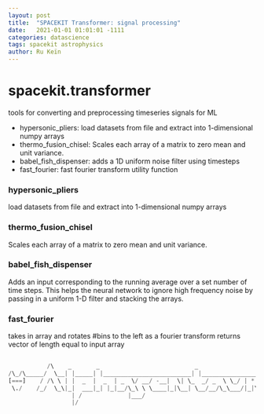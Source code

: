 ```yaml
---
layout: post
title:  "SPACEKIT Transformer: signal processing"
date:   2021-01-01 01:01:01 -1111
categories: datascience
tags: spacekit astrophysics
author: Ru Keïn
---
```



# spacekit.transformer
tools for converting and preprocessing timeseries signals for ML

- hypersonic_pliers: load datasets from file and extract into 1-dimensional numpy arrays
- thermo_fusion_chisel: Scales each array of a matrix to zero mean and unit variance.
- babel_fish_dispenser: adds a 1D uniform noise filter using timesteps
- fast_fourier: fast fourier transform utility function

### hypersonic_pliers
load datasets from file and extract into 1-dimensional numpy arrays

### thermo_fusion_chisel
Scales each array of a matrix to zero mean and unit variance.

### babel_fish_dispenser
Adds an input corresponding to the running average over a set number of time steps. This helps the neural network to ignore high frequency noise by passing in a uniform 1-D filter and stacking the arrays. 

### fast_fourier
takes in array and rotates #bins to the left as a fourier transform returns vector of length equal to input array

```python
                       
           /\    _       _                           _                      *  
/\_/\_____/  \__| |_____| |_________________________| |___________________*___
[===]    / /\ \ | |  _  |  _  | _  \/ __/ -__|  \| \_  _/ _  \ \_/ | * _/| | |
 \./    /_/  \_\|_|  ___|_| |_|__/\_\ \ \____|_|\__| \__/__/\_\___/|_|\_\|_|_|
                  | /             |___/        
                  |/   
```
